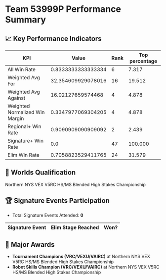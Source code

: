 # Team 53999P Performance Summary

## 📈 Key Performance Indicators
| KPI | Value | Rank | Top percentage |
| --- | ----- | ---- | ----- |
| All Win Rate | 0.8333333333333334 | 6 | 7.317 |
| Weighted Avg For | 32.354609929078016 | 16 | 19.512 |
| Weighted Avg Against | 16.02127659574468 | 4 | 4.878 |
| Weighted Normalized Win Margin | 0.3347977069304205 | 4 | 4.878 |
| Regional+ Win Rate | 0.9090909090909092 | 2 | 2.439 |
| Signature+ Win Rate | 0.0 | 47 | 100.000 |
| Elim Win Rate | 0.7058823529411765 | 24 | 31.579 |


## 🎯 Worlds Qualification
Northern NYS VEX V5RC HS/MS Blended High Stakes Championship

## 🏆 Signature Events Participation
- Total Signature Events Attended: **0**

| Signature Event | Elim Stage Reached | Won? |
|:----------------|:-------------------|:----|


## 🥇 Major Awards
- **Tournament Champions (VRC/VEXU/VAIRC)** at Northern NYS VEX V5RC HS/MS Blended High Stakes Championship
- **Robot Skills Champion (VRC/VEXU/VAIRC)** at Northern NYS VEX V5RC HS/MS Blended High Stakes Championship

